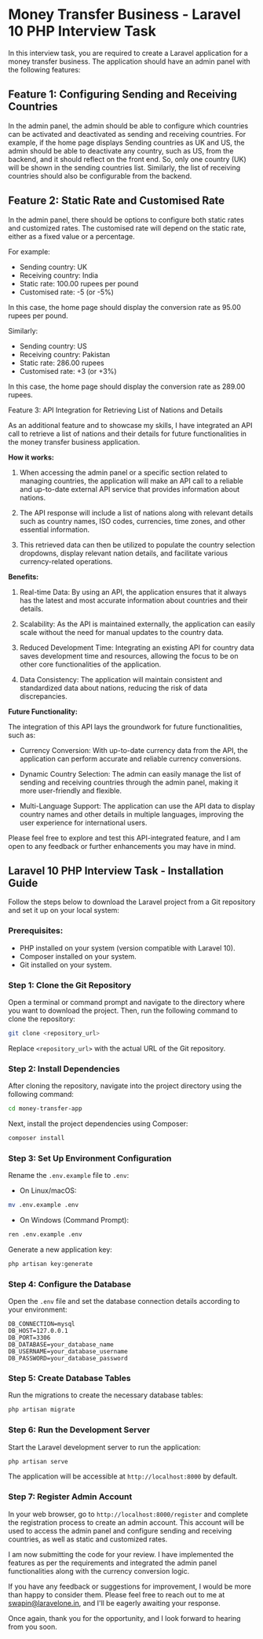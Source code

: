 # Money Transfer Business - Laravel 10 PHP Interview Task

In this interview task, you are required to create a Laravel application for a money transfer business. The application should have an admin panel with the following features:

## Feature 1: Configuring Sending and Receiving Countries

In the admin panel, the admin should be able to configure which countries can be activated and deactivated as sending and receiving countries. For example, if the home page displays Sending countries as UK and US, the admin should be able to deactivate any country, such as US, from the backend, and it should reflect on the front end. So, only one country (UK) will be shown in the sending countries list. Similarly, the list of receiving countries should also be configurable from the backend.

## Feature 2: Static Rate and Customised Rate

In the admin panel, there should be options to configure both static rates and customized rates. The customised rate will depend on the static rate, either as a fixed value or a percentage.

For example:
- Sending country: UK
- Receiving country: India
- Static rate: 100.00 rupees per pound
- Customised rate: -5 (or -5%)

In this case, the home page should display the conversion rate as 95.00 rupees per pound.

Similarly:
- Sending country: US
- Receiving country: Pakistan
- Static rate: 286.00 rupees
- Customised rate: +3 (or +3%)

In this case, the home page should display the conversion rate as 289.00 rupees.

Feature 3: API Integration for Retrieving List of Nations and Details

As an additional feature and to showcase my skills, I have integrated an API call to retrieve a list of nations and their details for future functionalities in the money transfer business application.

**How it works:**

1. When accessing the admin panel or a specific section related to managing countries, the application will make an API call to a reliable and up-to-date external API service that provides information about nations.

2. The API response will include a list of nations along with relevant details such as country names, ISO codes, currencies, time zones, and other essential information.

3. This retrieved data can then be utilized to populate the country selection dropdowns, display relevant nation details, and facilitate various currency-related operations.

**Benefits:**

1. Real-time Data: By using an API, the application ensures that it always has the latest and most accurate information about countries and their details.

2. Scalability: As the API is maintained externally, the application can easily scale without the need for manual updates to the country data.

3. Reduced Development Time: Integrating an existing API for country data saves development time and resources, allowing the focus to be on other core functionalities of the application.

4. Data Consistency: The application will maintain consistent and standardized data about nations, reducing the risk of data discrepancies.

**Future Functionality:**

The integration of this API lays the groundwork for future functionalities, such as:

- Currency Conversion: With up-to-date currency data from the API, the application can perform accurate and reliable currency conversions.

- Dynamic Country Selection: The admin can easily manage the list of sending and receiving countries through the admin panel, making it more user-friendly and flexible.

- Multi-Language Support: The application can use the API data to display country names and other details in multiple languages, improving the user experience for international users.

Please feel free to explore and test this API-integrated feature, and I am open to any feedback or further enhancements you may have in mind.




## Laravel 10 PHP Interview Task - Installation Guide

Follow the steps below to download the Laravel project from a Git repository and set it up on your local system:

### Prerequisites:

- PHP installed on your system (version compatible with Laravel 10).
- Composer installed on your system.
- Git installed on your system.

### Step 1: Clone the Git Repository

Open a terminal or command prompt and navigate to the directory where you want to download the project. Then, run the following command to clone the repository:

```bash
git clone <repository_url>
```

Replace `<repository_url>` with the actual URL of the Git repository.

### Step 2: Install Dependencies

After cloning the repository, navigate into the project directory using the following command:

```bash
cd money-transfer-app
```

Next, install the project dependencies using Composer:

```bash
composer install
```

### Step 3: Set Up Environment Configuration

Rename the `.env.example` file to `.env`:

- On Linux/macOS:

```bash
mv .env.example .env
```

- On Windows (Command Prompt):

```bash
ren .env.example .env
```

Generate a new application key:

```bash
php artisan key:generate
```

### Step 4: Configure the Database

Open the `.env` file and set the database connection details according to your environment:

```env
DB_CONNECTION=mysql
DB_HOST=127.0.0.1
DB_PORT=3306
DB_DATABASE=your_database_name
DB_USERNAME=your_database_username
DB_PASSWORD=your_database_password
```

### Step 5: Create Database Tables

Run the migrations to create the necessary database tables:

```bash
php artisan migrate
```

### Step 6: Run the Development Server

Start the Laravel development server to run the application:

```bash
php artisan serve
```

The application will be accessible at `http://localhost:8000` by default.

### Step 7: Register Admin Account

In your web browser, go to `http://localhost:8000/register` and complete the registration process to create an admin account. This account will be used to access the admin panel and configure sending and receiving countries, as well as static and customized rates.

I am now submitting the code for your review. I have implemented the features as per the requirements and integrated the admin panel functionalities along with the currency conversion logic.

If you have any feedback or suggestions for improvement, I would be more than happy to consider them. Please feel free to reach out to me at swapin@laravelone.in, and I'll be eagerly awaiting your response.

Once again, thank you for the opportunity, and I look forward to hearing from you soon.
